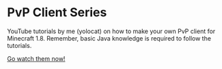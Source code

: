 # PvP Client Series
YouTube tutorials by me (yolocat) on how to make your own PvP client for Minecraft 1.8. Remember, basic Java knowledge is required to follow the tutorials.

[Go watch them now!](https://www.youtube.com/playlist?list=PLbIhq5cAgSuwTuD_4_tXYauc-1XPuJxir)
